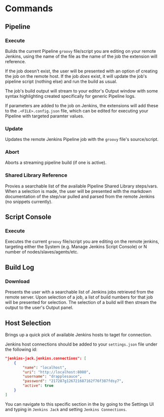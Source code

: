 # Commands

## Pipeline

### Execute
Builds the current Pipeline `groovy` file/script you are editing on your remote Jenkins, using the name of the file as the name of the job the extension will reference.

If the job doesn't exist, the user will be presented with an option of creating the job on the remote host. If the job _does_ exist, it will update the job's pipeline script (nothing else) and run the build as usual.

The job's build output will stream to your editor's Output window with some syntax highlighting created specifically for generic Pipeline logs.

If parameters are added to the job on Jenkins, the extensions will add these to the `.<FILE>.config.json` file, which can be edited for executing your Pipeline with targeted paramter values.

### Update

Updates the remote Jenkins Pipeline job with the `groovy` file's source/script.

### Abort
Aborts a streaming pipeline build (if one is active).

### Shared Library Reference

Provies a searchable list of the available Pipeline Shared Library steps/vars. When a selection is made, the user will be presented with the markdown documentation of the step/var pulled and parsed from the remote Jenkins (no snippets currently).

## Script Console

### Execute

Executes the current `groovy` file/script you are editing on the remote jenkins, targeting either the System (e.g. Manage Jenkins Script Console) or N number of nodes/slaves/agents/etc.

## Build Log

### Download

Presents the user with a searchable list of Jenkins jobs retrieved from the remote server. 
Upon selection of a job, a list of build numbers for that job will be presented for selection. The selection of a build will then stream the output to the user's Output panel.

## Host Selection

Brings up a quick pick of available Jenkins hosts to taget for connection.

Jenkins host connections should be added to your `settings.json` file under the following id:
```json
"jenkins-jack.jenkins.connections": [
    {
        "name": "localhost",
        "uri": "http://localhost:8080",
        "username": "drapplesauce",
        "password": "217287g126721687162f76f387fdsy7",
        "active": true
    }
]
```

You can navigate to this specific section in the by going to the Settings UI and typing in `Jenkins Jack` and setting `Jenkins Connections`.